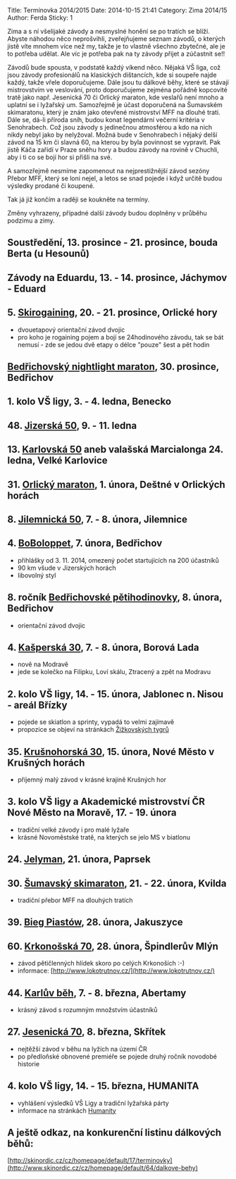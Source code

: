 Title: Termínovka 2014/2015
Date: 2014-10-15 21:41
Category: Zima 2014/15
Author: Ferda
Sticky: 1

Zima a s ní všelijaké závody a nesmyslné honění se po tratích se blíží. Abyste náhodou něco neprošvihli, zveřejňujeme seznam závodů, o kterých jistě víte mnohem více než my, takže je to vlastně všechno zbytečné, ale je to potřeba udělat. Ale víc je potřeba pak na ty závody přijet a zúčastnit se!!

Závodů bude spousta, v podstatě každý víkend něco. Nějaká VŠ liga, což jsou závody profesionálů na klasických dištancích, kde si soupeře najde každý, takže vřele doporučujeme. Dále jsou tu dálkové běhy, které se stávají mistrovstvím ve veslování, proto doporučujeme zejména pořádně kopcovité tratě jako např. Jesenická 70 či Orlický maraton, kde veslařů není mnoho a uplatní se i lyžařský um. Samozřejmě je účast doporučená na Šumavském skimaratonu, který je znám jako otevřené mistrovství MFF na dlouhé trati. Dále se, dá-li příroda sníh, budou konat legendární večerní kritéria v Senohrabech. Což jsou závody s jedinečnou atmosférou a kdo na nich nikdy nebyl jako by nelyžoval. Možná bude v Senohrabech i nějaký delší závod na 15 km či slavná 60, na kterou by byla povinnost se vypravit. Pak jistě Káča zařídí v Praze sněhu hory a budou závody na rovině v Chuchli, aby i ti co se bojí hor si přišli na své.

A samozřejmě nesmíme zapomenout na nejprestižnější závod sezóny Přebor MFF, který se loni nejel, a letos se snad pojede i když určitě budou výsledky prodané či koupené.

Tak já již končím a raději se koukněte na termíny.

Změny vyhrazeny, případné další závody budou doplněny v průběhu podzimu a zimy.

Soustředění, 13. prosince - 21. prosince, bouda Berta (u Hesounů)
-----------------------------------------------------------------

Závody na Eduardu, 13. - 14. prosince, Jáchymov - Eduard
--------------------------------------------------------

5\. [Skirogaining](http://skirogaining.krk-litvinov.cz/2014/cs/), 20. - 21. prosince, Orlické hory
--------------------------------------------------------------------------------------------------

- dvouetapový orientační závod dvojic
- pro koho je rogaining pojem a bojí se 24hodinového závodu, tak se bát nemusí - zde se jedou dvě etapy o délce "pouze" šest a pět hodin

[Bedřichovský nightlight maraton](http://www.ski-tour.cz/cs/zavody/nightlightmaraton), 30. prosince, Bedřichov
--------------------------------------------------------------------------------------------------------------

1\. kolo VŠ ligy, 3. - 4. ledna, Benecko
----------------------------------------

48\. [Jizerská 50](http://www.jiz50.cz), 9. - 11. ledna
-------------------------------------------------------

13\. [Karlovská 50](http://www.ski-tour.cz/cs/zavody/karlovska50) aneb valašská Marcialonga 24. ledna, Velké Karlovice
----------------------------------------------------------------------------------------------------------------------

31\. [Orlický maraton](http://www.orlickymaraton.cz/), 1. února, Deštné v Orlických horách
------------------------------------------------------------------------------------------

8\. [Jilemnická 50](http://www.stopaprozivot.cz/zav/jilemnicka50), 7. - 8. února, Jilemnice
-------------------------------------------------------------------------------------------

4\. [BoBoloppet](http://www.boboloppet.com/boboloppet/), 7. února, Bedřichov
----------------------------------------------------------------------------

- přihlášky od 3. 11. 2014, omezený počet startujících na 200 účastníků
- 90 km všude v Jizerských horách
- libovolný styl

8\. ročník [Bedřichovské pětihodinovky](http://www.b5h.cz/), 8. února, Bedřichov
--------------------------------------------------------------------------------

- orientační závod dvojic

4\. [Kašperská 30](http://www.kasperska30.cz/), 7. - 8. února, Borová Lada
--------------------------------------------------------------------------

- nově na Modravě
- jede se kolečko na Filipku, Loví skálu, Ztracený a zpět na Modravu

2\. kolo VŠ ligy, 14. - 15. února, Jablonec n. Nisou - areál Břízky
-------------------------------------------------------------------

- pojede se skiatlon a sprinty, vypadá to velmi zajímavě
- propozice se objeví na stránkách [Žižkovských tygrů](http://www.tygriskiatlon.cz/)

35\. [Krušnohorská 30](http://k30.cz/), 15. února, Nové Město v Krušných horách
-------------------------------------------------------------------------------

- příjemný malý závod v krásné krajině Krušných hor

3\. kolo VŠ ligy a Akademické mistrovství ČR Nové Město na Moravě, 17. - 19. února
----------------------------------------------------------------------------------

- tradiční velké závody i pro malé lyžaře
- krásné Novoměstské tratě, na kterých se jelo MS v biatlonu

24\. [Jelyman](http://www.ski-tour.cz/cs/zavody/jelyman), 21. února, Paprsek
----------------------------------------------------------------------------

30\. [Šumavský skimaraton](http://www.stopaprozivot.cz/zav/sumavskyskimaraton), 21. - 22. února, Kvilda
-------------------------------------------------------------------------------------------------------

- tradiční přebor MFF na dlouhých tratích

39\. [Bieg Piastów](http://www.bieg-piastow.pl/), 28. února, Jakuszyce
----------------------------------------------------------------------

60\. [Krkonošská 70](http://www.stopaprozivot.cz/zav/krkonoska70), 28. února, Špindlerův Mlýn
---------------------------------------------------------------------------------------------

- závod pětičlenných hlídek skoro po celých Krkonoších :-)
- informace: [http://www.lokotrutnov.cz/](http://www.lokotrutnov.cz/)

44\. [Karlův běh](http://www.stopaprozivot.cz/zav/karluvbeh), 7. - 8. března, Abertamy
--------------------------------------------------------------------------------------

- krásný závod s rozumným množstvím účastníků

27\. [Jesenická 70](http://www.jesenicka70.cz/cz/), 8. března, Skřítek
----------------------------------------------------------------------

- nejtěžší závod v běhu na lyžích na území ČR
- po předloňské obnovené premiéře se pojede druhý ročník novodobé historie

4\. kolo VŠ ligy, 14. - 15. března, HUMANITA
--------------------------------------------

- vyhlášení výsledků VŠ Ligy a tradiční lyžařská párty
- informace na stránkách [Humanity](http://memorial.vskhumanita.cz/)

A ještě odkaz, na konkurenční listinu dálkových běhů:
-----------------------------------------------------

[http://skinordic.cz/cz/homepage/default/17/terminovky](http://www.skinordic.cz/cz/homepage/default/64/dalkove-behy)

